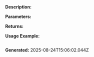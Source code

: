 
## 

**Description:** 

**Parameters:**


**Returns:** 

**Usage Example:**
```typescript

```

**Generated:** 2025-08-24T15:06:02.044Z
